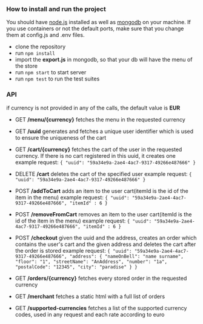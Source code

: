 ### How to install and run the project

You should have [node.js](https://nodejs.org/en/) installed as well as [mongodb](https://www.mongodb.com/) on your machine.
If you use containers or not the default ports, make sure that you change them at config.js and .env files.

* clone the repository
* run `npm install` 
* import the __export.js__ in mongodb, so that your db will have the menu of the store
* run `npm start` to start server
* run `npm test` to run the test suites

### API

if currency is not provided in any of the calls, the default value is __EUR__

* GET __/menu/{currency}__
fetches the menu in the requested currency

* GET __/uuid__
generates and fetches a unique user identifier which is used to ensure the uniqueness of the cart

* GET __/cart/{currency}__
fetches the cart of the user in the requested currency. If there is no cart registered in this uuid, it creates one
example request:
`{
	"uuid": "59a34e9a-2ae4-4ac7-9317-49266e487666"
}`


* DELETE __/cart__
deletes the cart of the specified user
example request:
`{
	"uuid": "59a34e9a-2ae4-4ac7-9317-49266e487666"
}`

* POST __/addToCart__
adds an item to the user cart(itemId is the id of the item in the menu)
example request:
`{
	"uuid": "59a34e9a-2ae4-4ac7-9317-49266e487666",
	"itemId" : 6
}`

* POST __/removeFromCart__
removes an item to the user cart(itemId is the id of the item in the menu)
example request:
`{
	"uuid": "59a34e9a-2ae4-4ac7-9317-49266e487666",
	"itemId" : 6
}`

* POST __/checkout__
given the uuid and the address, creates an order which contains the user's cart and the given address and deletes the cart after the order is stored
example request:
`{
	"uuid": "59a34e9a-2ae4-4ac7-9317-49266e487666",
	"address": {
		"nameOnBell": "name surname",
        "floor": "1",
        "streetName": "AnAddress",
        "number": "1a",
        "postalCode": "12345",
        "city": "paradise"
	}
}`

* GET __/orders/{currency}__
fetches every stored order in the requested currency

* GET __/merchant__
fetches a static html with a full list of orders

* GET __/supported-currencies__
fetches a list of the supported currency codes, used in any request and each rate according to euro